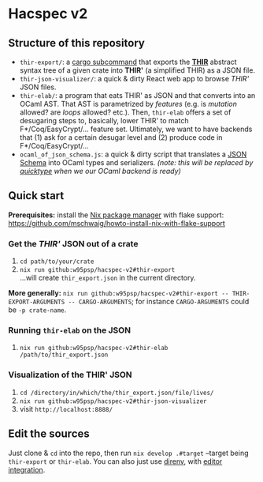 # Hacspec v2

## Structure of this repository
 - `thir-export/`: a [cargo subcommand](https://doc.rust-lang.org/book/ch14-05-extending-cargo.html) that exports the [**THIR**](https://rustc-dev-guide.rust-lang.org/thir.html) abstract syntax tree of a given crate into **THIR'** (a simplified THIR) as a JSON file.
 - `thir-json-visualizer/`: a quick & dirty React web app to browse *THIR'* JSON files.
 - `thir-elab/`: a program that eats THIR' as JSON and that converts into an OCaml AST. That AST is parametrized by *features* (e.g. is *mutation* allowed? are *loops* allowed? etc.). Then, `thir-elab` offers a set of desugaring steps to, basically, lower THIR' to match F*/Coq/EasyCrypt/… feature set. Ultimately, we want to have backends that (1) ask for a certain desugar level and (2) produce code in F*/Coq/EasyCrypt/…
 - `ocaml_of_json_schema.js`: a quick & dirty script that translates a [JSON Schema](https://json-schema.org/) into OCaml types and serializers. *(note: this will be replaced by [quicktype](https://github.com/quicktype/quicktype) when we our OCaml backend is ready)*

## Quick start
**Prerequisites:** install the [Nix package manager](https://nixos.org/) with flake support: https://github.com/mschwaig/howto-install-nix-with-flake-support

### Get the _THIR'_ JSON out of a crate
1. `cd path/to/your/crate`
2. `nix run github:w95psp/hacspec-v2#thir-export`  
    ...will create `thir_export.json` in the current directory.
    
**More generally:** `nix run github:w95psp/hacspec-v2#thir-export -- THIR-EXPORT-ARGUMENTS -- CARGO-ARGUMENTS`; for instance `CARGO-ARGUMENTS` could be `-p crate-name`.


### Running `thir-elab` on the JSON
1. `nix run github:w95psp/hacspec-v2#thir-elab /path/to/thir_export.json`

### Visualization of the THIR' JSON
1. `cd /directory/in/which/the/thir_export.json/file/lives/`
2. `nix run github:w95psp/hacspec-v2#thir-json-visualizer`
3. visit `http://localhost:8888/`

## Edit the sources
Just clone & `cd` into the repo, then run `nix develop .#target` –target being `thir-export` or `thir-elab`.
You can also just use [direnv](https://github.com/nix-community/nix-direnv), with [editor integration](https://github.com/direnv/direnv/wiki#editor-integration).

